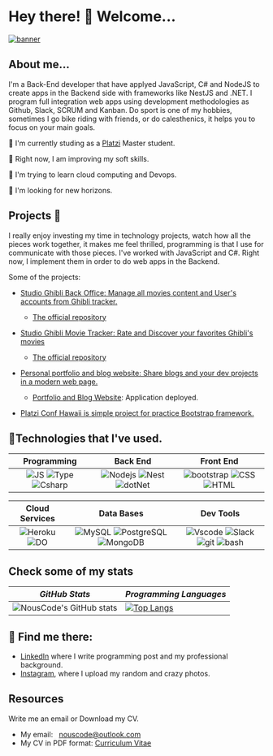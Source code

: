 # Hey there! 🤝 Welcome...
[![banner](./banner-home.png)](https://www.linkedin.com/in/juan-camilo-salazar-be/) 
## About me...
I'm a Back-End developer that have applyed JavaScript, C# and NodeJS to create apps in the Backend side with frameworks like NestJS and .NET. I program full integration web apps using development methodologies as Github, Slack, SCRUM and Kanban. Do sport is one of my hobbies, sometimes I go bike riding with friends, or do calesthenics, it helps you to focus on your main goals. 

🐉 I'm currently studing as a [Platzi](https://www.linkedin.com/school/platzi-inc/) Master student.

🔭 Right now, I am improving my soft skills.

🌱 I'm trying to learn cloud computing and Devops.

🎣 I'm looking for new horizons.

## Projects 🚂
I really enjoy investing my time in technology projects, watch how all the pieces work together, it makes me feel thrilled, programming is that I use for communicate with those pieces. I've worked with JavaScript and C#. Right now, I implement them in order to do web apps in the Backend.

Some of the projects:
- [Studio Ghibli Back Office: Manage all movies content and User's accounts from Ghibli tracker.](https://backoffice.c10-se.com/)
  - [The official repository](https://github.com/C10-Ghibli-s/BE-Backoffice)
- [Studio Ghibli Movie Tracker: Rate and Discover your favorites Ghibli's movies](https://ghibli-tracker.c10-se.com/)
  - [The official repository](https://github.com/C10-Ghibli-s/BE-Studio-Ghibli-Tracker)

- [Personal portfolio and blog website: Share blogs and your dev projects in a modern web page.](https://github.com/NousCode/personal-website)
  - [Portfolio and Blog Website](https://nouscode.net/): Application deployed.
- [Platzi Conf Hawaii is simple project for practice Bootstrap framework.](https://nouscode.github.io/platzi-bootstrap/)

## 🏅Technologies that I've used.

| **Programming** | **Back End**| **Front End** |
| :---: | :---: | :---: |
| ![JS](https://img.shields.io/badge/JavaScript-323330?style=for-the-badge&logo=javascript&logoColor=F7DF1E) ![Type](https://img.shields.io/badge/TypeScript-007ACC?style=for-the-badge&logo=typescript&logoColor=white) ![Csharp](https://img.shields.io/badge/C%23-239120?style=for-the-badge&logo=c-sharp&logoColor=white) | ![Nodejs](https://img.shields.io/badge/Node.js-339933?style=for-the-badge&logo=nodedotjs&logoColor=white) ![Nest](	https://img.shields.io/badge/nestjs-E0234E?style=for-the-badge&logo=nestjs&logoColor=white) ![dotNet](https://img.shields.io/badge/.NET-512BD4?style=for-the-badge&logo=dotnet&logoColor=white) | ![bootstrap](https://img.shields.io/badge/Bootstrap-563D7C?style=for-the-badge&logo=bootstrap&logoColor=white) ![CSS](https://img.shields.io/badge/CSS3-1572B6?style=for-the-badge&logo=css3&logoColor=white) ![HTML](https://img.shields.io/badge/HTML5-E34F26?style=for-the-badge&logo=html5&logoColor=white) |

| **Cloud Services** | **Data Bases** | **Dev Tools** |
| :---: | :---: | :---: |
| ![Heroku](https://img.shields.io/badge/Heroku-430098?style=for-the-badge&logo=heroku&logoColor=white) ![DO](https://img.shields.io/badge/Digital_Ocean-0080FF?style=for-the-badge&logo=DigitalOcean&logoColor=white) | ![MySQL](	https://img.shields.io/badge/MySQL-005C84?style=for-the-badge&logo=mysql&logoColor=white) ![PostgreSQL](https://img.shields.io/badge/PostgreSQL-316192?style=for-the-badge&logo=postgresql&logoColor=white) ![MongoDB](https://img.shields.io/badge/MongoDB-4EA94B?style=for-the-badge&logo=mongodb&logoColor=white) | ![Vscode](https://img.shields.io/badge/VSCode-0078D4?style=for-the-badge&logo=visual%20studio%20code&logoColor=white) ![Slack](https://img.shields.io/badge/Slack-4A154B?style=for-the-badge&logo=slack&logoColor=white) ![git](	https://img.shields.io/badge/GIT-E44C30?style=for-the-badge&logo=git&logoColor=white) ![bash](https://img.shields.io/badge/Shell_Script-121011?style=for-the-badge&logo=gnu-bash&logoColor=white)

## Check some of my stats

| *GitHub Stats* | *Programming Languages* |
---|---  
| ![NousCode's GitHub stats](https://github-readme-stats.vercel.app/api?username=CarlosWay23&show_icons=true&theme=tokyonight) |  [![Top Langs](https://github-readme-stats.vercel.app/api/top-langs/?username=CarlosWay23&layout=compact&theme=tokyonight)](https://github.com/anuraghazra/github-readme-stats) |

## 📡 Find me there:

- [LinkedIn](https://www.linkedin.com/in/juan-camilo-salazar-be/) where I write programming post and my professional background. 
- [Instagram](https://www.instagram.com/nous_code/), where I upload my random and crazy photos.

## Resources
Write me an email or Download my CV.
- My email: <a style="margin-left: 8px;" href="mailto:nouscode@outlook.com">nouscode@outlook.com</a>
- My CV in PDF format: <a style="text-align: center;" href="https://1drv.ms/b/s!Aj66jVJPb5INdPAz1L4KebsamhE">Curriculum Vitae</a>
